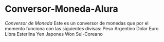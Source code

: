 # Conversor-Moneda-Alura
<em>Conversor de Moneda</em>
Este es un conversor de monedas que por el momento funciona con las siguientes divisas:
Peso Argentino
Dolar
Euro
Libra Esterlina
Yen Japones
Won Sul-Coreano
